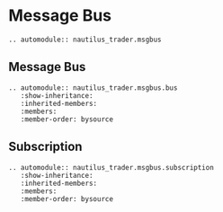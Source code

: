 # Message Bus

```{eval-rst}
.. automodule:: nautilus_trader.msgbus
```

## Message Bus

```{eval-rst}
.. automodule:: nautilus_trader.msgbus.bus
   :show-inheritance:
   :inherited-members:
   :members:
   :member-order: bysource
```

## Subscription

```{eval-rst}
.. automodule:: nautilus_trader.msgbus.subscription
   :show-inheritance:
   :inherited-members:
   :members:
   :member-order: bysource
```

